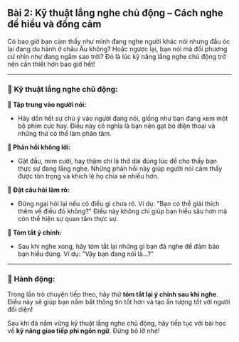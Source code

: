 ## Bài 2: Kỹ thuật lắng nghe chủ động – Cách nghe để hiểu và đồng cảm

Có bao giờ bạn cảm thấy như mình đang nghe người khác nói nhưng đầu óc lại đang du hành ở châu Âu không? Hoặc ngược lại, bạn nói mà đối phương cứ nhìn như đang ngắm sao trời? Đó là lúc kỹ năng lắng nghe chủ động trở nên cần thiết hơn bao giờ hết!

---

### 📌 Kỹ thuật lắng nghe chủ động:

**🔹 Tập trung vào người nói:**
- Hãy dồn hết sự chú ý vào người đang nói, giống như bạn đang xem một bộ phim cực hay. Điều này có nghĩa là bạn nên gạt bỏ điện thoại và những thứ có thể làm phân tâm.

**🔹 Phản hồi không lời:**
- Gật đầu, mỉm cười, hay thậm chí là thở dài đúng lúc để cho thấy bạn thực sự đang lắng nghe. Những phản hồi này giúp người nói cảm thấy được tôn trọng và khích lệ họ chia sẻ nhiều hơn.

**🔹 Đặt câu hỏi làm rõ:**
- Đừng ngại hỏi lại nếu có điều gì chưa rõ. Ví dụ: "Bạn có thể giải thích thêm về điều đó không?" Điều này không chỉ giúp bạn hiểu sâu hơn mà còn thể hiện sự quan tâm thực sự.

**🔹 Tóm tắt ý chính:**
- Sau khi nghe xong, hãy tóm tắt lại những gì bạn đã nghe để đảm bảo bạn hiểu đúng. Ví dụ: "Vậy bạn đang nói là...?"

---

### 🚀 Hành động:

Trong lần trò chuyện tiếp theo, hãy thử **tóm tắt lại ý chính sau khi nghe**. Điều này sẽ giúp bạn nắm bắt thông tin tốt hơn và tạo ấn tượng tốt với người đối diện!

Sau khi đã nắm vững kỹ thuật lắng nghe chủ động, hãy tiếp tục với bài học về **kỹ năng giao tiếp phi ngôn ngữ**. Đừng bỏ lỡ nhé!